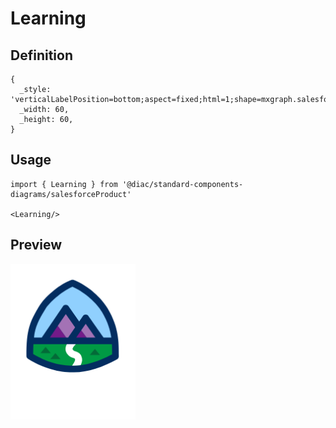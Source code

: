 # Learning

## Definition

```
{
  _style: 'verticalLabelPosition=bottom;aspect=fixed;html=1;shape=mxgraph.salesforce.learning;',
  _width: 60,
  _height: 60,
}
```

## Usage

```
import { Learning } from '@diac/standard-components-diagrams/salesforceProduct'

<Learning/>
```

## Preview

<img src="./learning.png" width="200"/>
